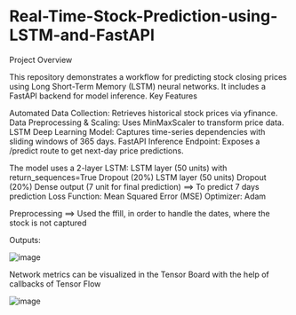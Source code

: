 # Real-Time-Stock-Prediction-using-LSTM-and-FastAPI

Project Overview

This repository demonstrates a workflow for predicting stock closing prices using Long Short-Term Memory (LSTM) neural networks.
It includes a FastAPI backend for model inference.
Key Features

Automated Data Collection: Retrieves historical stock prices via yfinance.
Data Preprocessing & Scaling: Uses MinMaxScaler to transform price data.
LSTM Deep Learning Model: Captures time-series dependencies with sliding windows of 365 days.
FastAPI Inference Endpoint: Exposes a /predict route to get next-day price predictions.


The model uses a 2-layer LSTM:
LSTM layer (50 units) with return_sequences=True
Dropout (20%)
LSTM layer (50 units)
Dropout (20%)
Dense output (7 unit for final prediction) ==> To predict 7 days prediction
Loss Function: Mean Squared Error (MSE)
Optimizer: Adam

Preprocessing ==> Used the ffill, in order to handle the dates, where the stock is not captured

Outputs:

![image](https://github.com/user-attachments/assets/c1db5aaf-8770-4a24-ba0a-d9ae508ce4de)

Network metrics can be visualized in the Tensor Board with the help of callbacks of Tensor Flow

![image](https://github.com/user-attachments/assets/acbdb7e3-28ec-490d-b1a1-1c9c83d24490)


